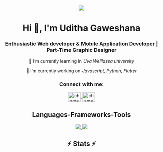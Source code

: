 
<h1 align="center">
    <img src="https://readme-typing-svg.herokuapp.com/?font=Source+Code+Pro&color:green&size=35&center=true&vCenter=true&width=500&height=70&duration=4000&lines=Hello+There!;+I'm+Uditha+Gaweshana!;" />
</h1>

<h1 align="center">Hi 👋, I'm Uditha Gaweshana</h1>
<h3 align="center">Enthusiastic Web developer & Mobile Application Developer | Part-Time Graphic Designer</h3>

<div align="center">
 
 🔭 I’m currently learning in *Uva Welllassa university*
 
 🌱 I’m currently working on  *Javascript, Python, Flutter*

</div>

<h3 align="center">Connect with me:</h3>
<p align="center">
  <a href="https://web.facebook.com/uditha.dissanayake.37" target="blank">
    <img align="center" src="https://raw.githubusercontent.com/rahuldkjain/github-profile-readme-generator/master/src/images/icons/Social/facebook.svg" alt="chameera sandakelum" height="30" width="40" />

  <a href="https://www.instagram.com/____uditha____/" target="blank">
    <img align="center" src="https://raw.githubusercontent.com/rahuldkjain/github-profile-readme-generator/master/src/images/icons/Social/instagram.svg" alt="chameera sandakelum" height="30" width="40" />
  </a>
</p>

<h2 align="center">Languages-Frameworks-Tools</h2>
<p align="center">
  <a href="https://skillicons.dev">
    <img src="https://skillicons.dev/icons?i=react,bootstrap,html,css,vscode,github,photoshop,illustrator,figma,git,r" />
    <img src="https://skillicons.dev/icons?i=nodejs,python,javascript,typescript,firebase,mongodb,c,java,mysql,flutter,dart" /><br>
  </a>
</p>

<h2 align="center">⚡ Stats ⚡</h2>
<br>


